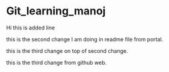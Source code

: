 # Git_learning_manoj
Hi this is added line

this is the second change I am doing in readme file from portal.

this is the third change on top of second change.

this is the third change from github web.
